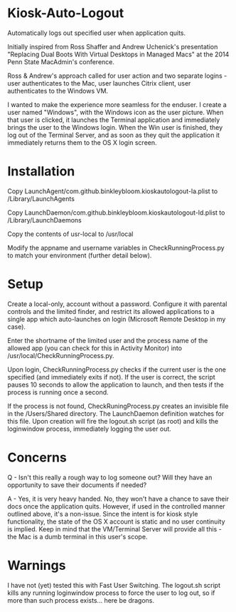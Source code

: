 Kiosk-Auto-Logout
=================

Automatically logs out specified user when application quits.

Initially inspired from Ross Shaffer and Andrew Uchenick's presentation "Replacing Dual Boots With Virtual Desktops in Managed Macs" at the 2014 Penn State MacAdmin's conference. 

Ross & Andrew's approach called for user action and two separate logins - user authenticates to the Mac, user launches Citrix client, user authenticates to the Windows VM. 

I wanted to make the experience more seamless for the enduser. I create a user named "Windows", with the Windows icon as the user picture. When that user is clicked, it launches the Terminal application and immediately brings the user to the Windows login. When the Win user is finished, they log out of the Terminal Server, and as soon as they quit the application it immediately returns them to the OS X login screen.

Installation
============

Copy LaunchAgent/com.github.binkleybloom.kioskautologout-la.plist to /Library/LaunchAgents

Copy LaunchDaemon/com.github.binkleybloom.kioskautologout-ld.plist to /Library/LaunchDaemons

Copy the contents of usr-local to /usr/local

Modify the appname and username variables in CheckRunningProcess.py to match your environment (further detail below).

Setup
======

Create a local-only, account without a password. Configure it with parental controls and the limited finder, and restrict its allowed applications to a single app which auto-launches on login (Microsoft Remote Desktop in my case). 

Enter the shortname of the limited user and the process name of the allowed app (you can check for this in Activity Monitor) into /usr/local/CheckRunningProcess.py. 

Upon login, CheckRunningProcess.py checks if the current user is the one specified (and immediately exits if not). If the user is correct, the script pauses 10 seconds to allow the application to launch, and then tests if the process is running once a second.

If the process is not found, CheckRuningProcess.py creates an invisible file in the /Users/Shared directory. The LaunchDaemon definition watches for this file. Upon creation will fire the logout.sh script (as root) and kills the loginwindow process, immediately logging the user out.

Concerns
========

Q - Isn't this really a rough way to log someone out? Will they have an opportunity to save their documents if needed?

A - Yes, it is very heavy handed. No, they won't have a chance to save their docs once the application quits. However, if used in the controlled manner outlined above, it's a non-issue. Since the intent is for kiosk style functionality, the state of the OS X account is static and no user continuity is implied. Keep in mind that the VM/Terminal Server will provide all this - the Mac is a dumb terminal in this user's scope.

Warnings
========

I have not (yet) tested this with Fast User Switching. The logout.sh script kills any running loginwindow process to force the user to log out, so if more than such process exists... here be dragons.
